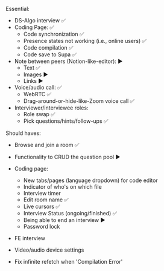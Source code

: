 Essential:
- DS-Algo interview ✅
- Coding Page: ✅
    - Code synchronization ✅
    - Presence states not working (i.e., online users) ✅
    - Code compilation ✅
    - Code save to Supa ✅
- Note between peers (Notion-like-editor): ▶
    - Text ✅
    - Images ▶
    - Links ▶
- Voice/audio call: ✅
    - WebRTC ✅
    - Drag-around-or-hide-like-Zoom voice call ✅
- Interviewer/interviewee roles:
    - Role swap ✅
    - Pick questions/hints/follow-ups ✅

Should haves:
- Browse and join a room ✅
- Functionality to CRUD the question pool ▶
- Coding page:
    - New tabs/pages (language dropdown) for code editor
    - Indicator of who's on which file
    - Interview timer
    - Edit room name ✅
    - Live cursors ✅
    - Interview Status (ongoing/finished) ✅
    - Being able to end an interview ▶
    - Password lock
- FE interview
- Video/audio device settings

- Fix infinite refetch when 'Compilation Error'

